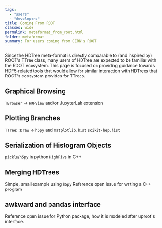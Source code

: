 ```yaml
---
tags:
  - "users"
  - "developers"
title: Coming From ROOT
classes: wide
permalink: metaformat_from_root.html
folder: metaformat
summary: For users coming from CERN's ROOT
---
```


Since the HDTree meta-format is directly comparable to (and inspired by) ROOT's TTree class,
many users of HDTree are expected to be familiar with the ROOT ecosystem. This page is
focused on providing guidance towards HDF5-related tools that would allow for similar
interaction with HDTrees that ROOT's ecosystem provides for TTrees.

## Graphical Browsing
`TBrowser` -> `HDFView` and/or JupyterLab extension

## Plotting Branches
`TTree::Draw` -> `h5py` and `matplotlib.hist`
`scikit-hep.hist`

## Serialization of Histogram Objects
`pickle`/`h5py` in python
`HighFive` in C++

## Merging HDTrees
Simple, small example using `h5py`
Reference open issue for writing a C++ program

## awkward and pandas interface
Reference open issue for Python package, how it is modeled after uproot's interface.
